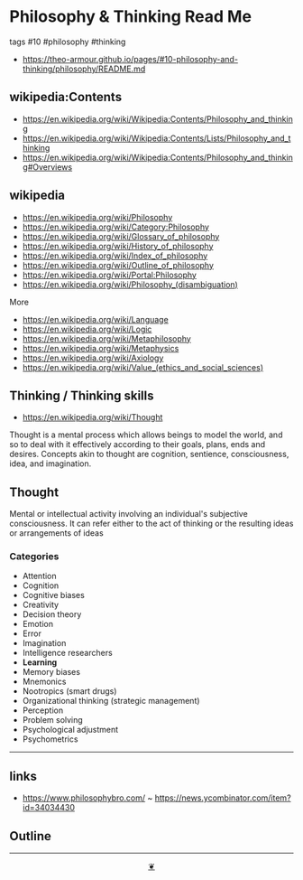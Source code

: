 # Philosophy & Thinking Read Me

tags #10 #philosophy #thinking

* https://theo-armour.github.io/pages/#10-philosophy-and-thinking/philosophy/README.md

## wikipedia:Contents

* https://en.wikipedia.org/wiki/Wikipedia:Contents/Philosophy_and_thinking
* https://en.wikipedia.org/wiki/Wikipedia:Contents/Lists/Philosophy_and_thinking
* https://en.wikipedia.org/wiki/Wikipedia:Contents/Philosophy_and_thinking#Overviews


## wikipedia

* https://en.wikipedia.org/wiki/Philosophy
* https://en.wikipedia.org/wiki/Category:Philosophy
* https://en.wikipedia.org/wiki/Glossary_of_philosophy
* https://en.wikipedia.org/wiki/History_of_philosophy
* https://en.wikipedia.org/wiki/Index_of_philosophy
* https://en.wikipedia.org/wiki/Outline_of_philosophy
* https://en.wikipedia.org/wiki/Portal:Philosophy
* https://en.wikipedia.org/wiki/Philosophy_(disambiguation)


More

* https://en.wikipedia.org/wiki/Language
* https://en.wikipedia.org/wiki/Logic
* https://en.wikipedia.org/wiki/Metaphilosophy
* https://en.wikipedia.org/wiki/Metaphysics
* https://en.wikipedia.org/wiki/Axiology
* https://en.wikipedia.org/wiki/Value_(ethics_and_social_sciences)


## Thinking / Thinking skills

* https://en.wikipedia.org/wiki/Thought

Thought is a mental process which allows beings to model the world, and so to deal with it effectively according to their goals, plans, ends and desires. Concepts akin to thought are cognition, sentience, consciousness, idea, and imagination.

## Thought

Mental or intellectual activity involving an individual's subjective consciousness. It can refer either to the act of thinking or the resulting ideas or arrangements of ideas

### Categories

* Attention
* Cognition
* Cognitive biases
* Creativity
* Decision theory
* Emotion
* Error
* Imagination
* Intelligence researchers
* **Learning**
* Memory biases
* Mnemonics
* Nootropics (smart drugs)
* Organizational thinking (strategic management)
* Perception
* Problem solving
* Psychological adjustment
* Psychometrics

***

## links

* https://www.philosophybro.com/ ~ https://news.ycombinator.com/item?id=34034430

## Outline



***

<center title="Hello! Click me to go up to the top" ><a class=aDingbat href=javascript:window.scrollTo(0,0);> ❦ </a></center>
